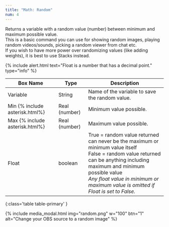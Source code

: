 ```yaml
---
title: "Math: Random"
num: 4
---
```


Returns a variable with a random value (number) between minimum and maximum possible value.\
This is a basic command you can use for showing random images, playing random videos/sounds, picking a random viewer from chat etc.\
If you wish to have more power over randomizing values (like adding weights), it is best to use Stacks instead.     
 

{% include alert.html text="Float is a number that has a decimal point." type="info" %}  

| Box Name | Type | Description | 
|-------|--------|--------
| Variable | String | Name of the variable to save the random value. |
| Min {% include asterisk.html%} | Real (number) | Minimum value possible.|
| Max {% include asterisk.html%}| Real (number) | Maximum value possible.
|Float| boolean| True = random value returned can never be the maximum or minimum value itself <br/> False = random value returned can be anything including maximum and minimum possible value <br/> *Any float value in minimum or maximum value is omitted if Float is set to False.*|
{:class='table table-primary' }

{% include media_modal.html img="random.png" w="100" btn="1" alt="Change your OBS source to a random image" %} 










